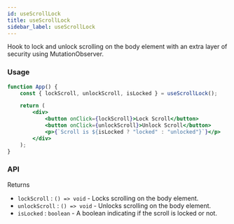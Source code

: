 ```yaml
---
id: useScrollLock
title: useScrollLock
sidebar_label: useScrollLock
---
```


Hook to lock and unlock scrolling on the body element with an extra layer of security using MutationObserver.

### Usage

```jsx live
function App() {
	const { lockScroll, unlockScroll, isLocked } = useScrollLock();

	return (
		<div>
			<button onClick={lockScroll}>Lock Scroll</button>
			<button onClick={unlockScroll}>Unlock Scroll</button>
			<p>{`Scroll is ${isLocked ? "locked" : "unlocked"}`}</p>
		</div>
	);
}
```

### API

Returns

- `lockScroll` : `() => void` - Locks scrolling on the body element.
- `unlockScroll` : `() => void` - Unlocks scrolling on the body element.
- `isLocked` : `boolean` - A boolean indicating if the scroll is locked or not.
